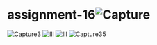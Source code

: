 # assignment-16![Capture](https://user-images.githubusercontent.com/100377681/167777251-32914aef-64a7-403c-8d93-dd9346277bcd.PNG)
![Capture3](https://user-images.githubusercontent.com/100377681/167777256-86e6750e-7ff6-4f21-9586-40c1489de925.PNG)
![lll](https://user-images.githubusercontent.com/100377681/167948959-2cae0aeb-f711-4bb9-ae5d-7f5dbf6701e7.PNG)
![lll](https://user-images.githubusercontent.com/100377681/167948931-465ae37e-5750-49fc-b72a-ba9740e79ab3.PNG)
![Capture35](https://user-images.githubusercontent.com/100377681/167949329-0f9b777f-d60b-4d29-9798-d7d55eb08683.PNG)
